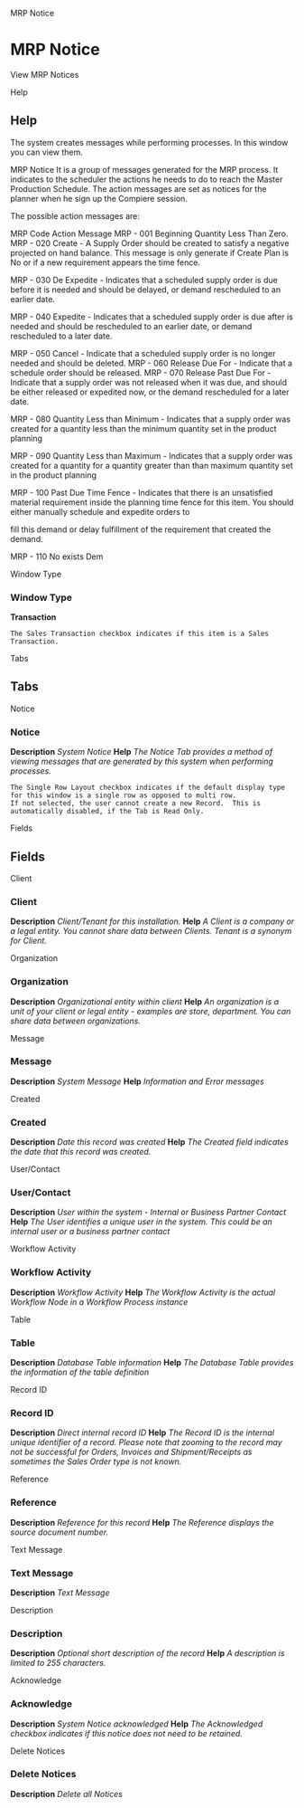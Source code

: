 
MRP Notice
# MRP Notice


View MRP Notices

Help
## Help

The system creates messages while performing processes. In this window you can view them.

MRP Notice
It is a group of messages generated for the MRP process. It indicates to the scheduler the actions he needs to do to reach the Master Production Schedule. The action messages are set as notices for the planner when he sign up the Compiere session.

The possible action messages are:

MRP Code	 Action Message
MRP - 001	 Beginning Quantity Less Than Zero.
MRP - 020	 Create - A Supply Order should be created to satisfy a negative projected on hand balance.
This message is only generate if Create Plan is No or if a new requirement appears the time fence.

MRP - 030	 De Expedite - Indicates that a scheduled supply order is due before it is needed
and should be delayed, or demand rescheduled to an earlier date.

MRP - 040	 Expedite - Indicates that a scheduled supply order is due after is needed
and should be rescheduled to an earlier date, or demand rescheduled to a later date.

MRP - 050	 Cancel - Indicate that a scheduled supply order is no longer needed and should be deleted.
MRP - 060	 Release Due For - Indicate that a schedule order should be released.
MRP - 070	 Release Past Due For - Indicate that a supply order was not released when it was due,
and should be either released or expedited now, or the demand rescheduled for a later date.

MRP - 080	 Quantity Less than Minimum - Indicates that a supply order was created for
a quantity less than the minimum quantity set in the product planning

MRP - 090	 Quantity Less than Maximum - Indicates that a supply order was created for a quantity
for a quantity greater than than maximum quantity set in the product planning

MRP - 100	 Past Due Time Fence - Indicates that there is an unsatisfied material requirement inside
the planning time fence for this item. You should either manually schedule and expedite orders to

fill this demand or delay fulfillment of the requirement that created the demand.

MRP - 110	 No exists Dem

Window Type
### Window Type

**Transaction**

```
The Sales Transaction checkbox indicates if this item is a Sales Transaction.
```

Tabs
## Tabs


Notice
### Notice

**Description**
 *System Notice*
**Help**
 *The Notice Tab provides a method of viewing messages that are generated by this system when performing processes.*

```
The Single Row Layout checkbox indicates if the default display type for this window is a single row as opposed to multi row.
If not selected, the user cannot create a new Record.  This is automatically disabled, if the Tab is Read Only.
```
Fields
## Fields


Client
### Client

**Description**
 *Client/Tenant for this installation.*
**Help**
 *A Client is a company or a legal entity. You cannot share data between Clients. Tenant is a synonym for Client.*

Organization
### Organization

**Description**
 *Organizational entity within client*
**Help**
 *An organization is a unit of your client or legal entity - examples are store, department. You can share data between organizations.*

Message
### Message

**Description**
 *System Message*
**Help**
 *Information and Error messages*

Created
### Created

**Description**
 *Date this record was created*
**Help**
 *The Created field indicates the date that this record was created.*

User/Contact
### User/Contact

**Description**
 *User within the system - Internal or Business Partner Contact*
**Help**
 *The User identifies a unique user in the system. This could be an internal user or a business partner contact*

Workflow Activity
### Workflow Activity

**Description**
 *Workflow Activity*
**Help**
 *The Workflow Activity is the actual Workflow Node in a Workflow Process instance*

Table
### Table

**Description**
 *Database Table information*
**Help**
 *The Database Table provides the information of the table definition*

Record ID
### Record ID

**Description**
 *Direct internal record ID*
**Help**
 *The Record ID is the internal unique identifier of a record. Please note that zooming to the record may not be successful for Orders, Invoices and Shipment/Receipts as sometimes the Sales Order type is not known.*

Reference
### Reference

**Description**
 *Reference for this record*
**Help**
 *The Reference displays the source document number.*

Text Message
### Text Message

**Description**
 *Text Message*

Description
### Description

**Description**
 *Optional short description of the record*
**Help**
 *A description is limited to 255 characters.*

Acknowledge
### Acknowledge

**Description**
 *System Notice acknowledged*
**Help**
 *The Acknowledged checkbox indicates if this notice does not need to be retained.*

Delete Notices
### Delete Notices

**Description**
 *Delete all Notices*
